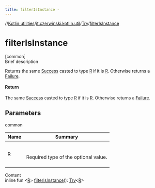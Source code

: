 ```yaml
---
title: filterIsInstance -
---
```

//[Kotlin utilities](../../index.html)/[it.czerwinski.kotlin.util](../index.html)/[Try](index.html)/[filterIsInstance](filter-is-instance.html)



# filterIsInstance  
[common]  
Brief description  


Returns the same [Success](../-success/index.html) casted to type [R](filter-is-instance.html) if it is [R](filter-is-instance.html). Otherwise returns a [Failure](../-failure/index.html).



#### Return  


The same [Success](../-success/index.html) casted to type [R](filter-is-instance.html) if it is [R](filter-is-instance.html). Otherwise returns a [Failure](../-failure/index.html).



## Parameters  
  
common  
  
|  Name|  Summary| 
|---|---|
| R| <br><br>Required type of the optional value.<br><br>
  
  
Content  
inline fun <[R](filter-is-instance.html)> [filterIsInstance](filter-is-instance.html)(): [Try](index.html)<[R](filter-is-instance.html)>  



